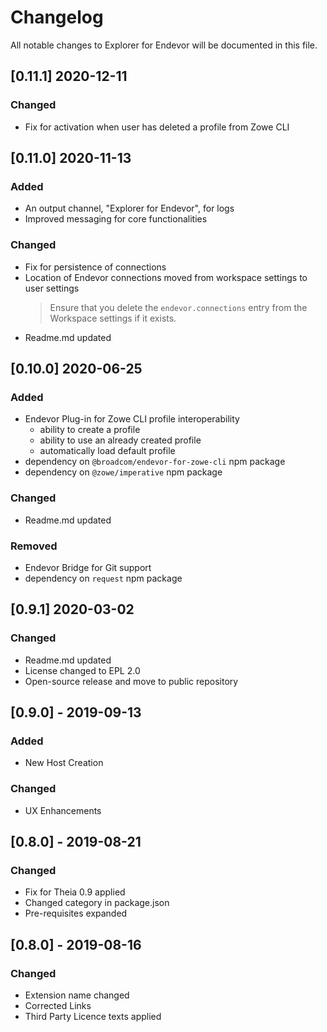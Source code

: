 # Changelog

All notable changes to Explorer for Endevor will be documented in this file.

## [0.11.1] 2020-12-11

### Changed

- Fix for activation when user has deleted a profile from Zowe CLI

## [0.11.0] 2020-11-13

### Added

- An output channel, "Explorer for Endevor", for logs
- Improved messaging for core functionalities

### Changed

- Fix for persistence of connections
- Location of Endevor connections moved from workspace settings to user settings
  > Ensure that you delete the `endevor.connections` entry from the Workspace settings if it exists.
- Readme.md updated

## [0.10.0] 2020-06-25

### Added

- Endevor Plug-in for Zowe CLI profile interoperability
  - ability to create a profile
  - ability to use an already created profile
  - automatically load default profile
- dependency on `@broadcom/endevor-for-zowe-cli` npm package
- dependency on `@zowe/imperative` npm package

### Changed

- Readme.md updated

### Removed

- Endevor Bridge for Git support
- dependency on `request` npm package

## [0.9.1] 2020-03-02

### Changed

- Readme.md updated
- License changed to EPL 2.0
- Open-source release and move to public repository

## [0.9.0] - 2019-09-13

### Added

- New Host Creation

### Changed

- UX Enhancements

## [0.8.0] - 2019-08-21

### Changed

- Fix for Theia 0.9 applied
- Changed category in package.json
- Pre-requisites expanded

## [0.8.0] - 2019-08-16

### Changed

- Extension name changed
- Corrected Links
- Third Party Licence texts applied
